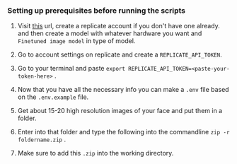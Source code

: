 ### Setting up prerequisites before running the scripts

1. Visit [this](https://replicate.com/create) url, create a replicate account if you don't have one already.
and then create a model with whatever hardware you want and `Finetuned image model` in type of model.

2. Go to account settings on replicate and create a `REPLICATE_API_TOKEN`.

3. Go to your terminal and paste `export REPLICATE_API_TOKEN=<paste-your-token-here>` .

<!-- 4. Go to [huggingface.co](https://huggingface.co/) and create a model and copy the name of the model. Prefrably use the same name as your replicate model.

5. Also go to the settings on [huggingface](https://huggingface.co/settings/profile) and create an access-token, copy it. and store it somewhere.  -->

4. Now that you have all the necessary info you can make a `.env` file based on the `.env.example` file. 

5. Get about 15-20 high resolution images of your face and put them in a folder.

6. Enter into that folder and type the following into the commandline `zip -r foldername.zip` .

7. Make sure to add this `.zip` into the working directory.

